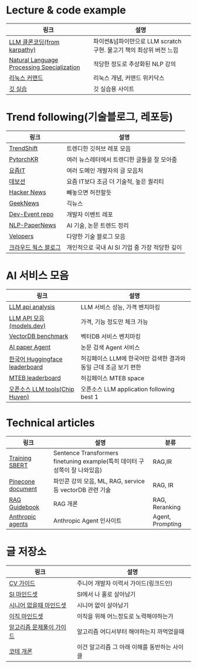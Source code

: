 # Lecture & code example
|링크|설명|
|------|---|
|[LLM 클론코딩(from karpathy)](https://karpathy.ai/zero-to-hero.html?utm_source=pytorchkr&ref=pytorchkr)|파이썬&넘파이만으로 LLM scratch 구현. 물고기 책의 최상위 버전 느낌|
|[Natural Language Processing Specialization](https://www.coursera.org/specializations/natural-language-processing)|적당한 정도로 추상화된 NLP 강의|
|[리눅스 커맨드](https://wikidocs.net/book/11567)|리눅스 개념, 커맨드 위키닥스|
|[깃 실습](https://learngitbranching.js.org/?locale=ko)|깃 실습용 사이트|



# Trend following(기술블로그, 레포등)
|링크|설명|
|------|---|
|[TrendShift](https://trendshift.io/?trending-range=1)|트렌디한 깃허브 레포 모음|
|[PytorchKR](https://discuss.pytorch.kr/c/news/14)|여러 뉴스레터에서 트렌디한 글들을 잘 모아줌|
|[요즘IT](https://yozm.wishket.com/magazine/)|여러 도메인 개발자의 글 모음처|
|[데보션](https://devocean.sk.com/blog/)|요즘 IT보다 조금 더 기술적, 높은 퀄리티|
|[Hacker News](https://news.ycombinator.com/)|빼놓으면 허전할듯|
|[GeekNews](https://news.hada.io/)|긱뉴스|
|[Dev-Event repo](https://github.com/brave-people/Dev-Event)|개발자 이벤트 레포|
|[NLP-PaperNews](https://github.com/chanmuzi/NLP-Paper-News)|AI 기술, 논문 트렌드 정리|
|[Velopers](https://www.velopers.kr/)|다양한 기술 블로그 모음|
|[크라우드 웍스 블로그](https://medium.com/@cwp2)|개인적으로 국내 AI SI 기업 중 가장 적당한 깊이|



# AI 서비스 모음
|링크|설명|
|------|---|
|[LLM api analysis](https://artificialanalysis.ai/)|LLM 서비스 성능, 가격 벤치마킹|
|[LLM API 모음(models.dev)](https://models.dev/)|가격, 기능 정도만 체크 가능|
|[VectorDB benchmark](https://www.superlinked.com/vector-db-comparison)|벡터DB 서비스 벤치마킹|
|[AI paper Agent](https://paperfinder.allen.ai/chat)|논문 검색 Agent 서비스|
|[한국어 Huggingface leaderboard](https://llm-explorer.com/list/?tag=Ko)|허깅페이스 LLM에 한국어만 검색한 결과와 동일 근데 조금 보기 편한|
|[MTEB leaderboard](https://huggingface.co/spaces/mteb/leaderboard)|허깅페이스 MTEB space|
|[오픈소스 LLM tools(Chip Huyen)](https://huyenchip.com/llama-police)|오픈소스 LLM application following best 1|






# Technical articles
|링크|설명|분류|
|------|---|---|
|[Training SBERT](https://huggingface.co/blog/how-to-train-sentence-transformers)|Sentence Transformers finetuning example(특히 데이터 구성쪽이 잘 나와있음)|RAG,IR|
|[Pinecone document](https://www.pinecone.io/learn/)|파인콘 강의 모음, ML, RAG, service등 vectorDB 관련 기술|RAG, IR|
|[RAG Guidebook](https://sigridjin.medium.com/rag-%EC%84%B8%EC%83%81%EC%9D%84-%ED%97%A4%EC%97%84%EC%B9%98%EB%8A%94-%EC%82%AC%EB%9E%8C%EB%93%A4%EC%9D%84-%EC%9C%84%ED%95%9C-%EA%B0%80%EC%9D%B4%EB%93%9C%EB%B6%81-3e90f515d800)|RAG 개론|RAG, Reranking|
|[Anthropic agents](https://www.anthropic.com/engineering/built-multi-agent-research-system?utm_source=alphasignal)|Anthropic Agent 인사이트|Agent, Prompting|



# 글 저장소
|링크|설명|
|------|---|
|[CV 가이드](https://www.linkedin.com/posts/kijepark_%EC%B5%9C%EA%B7%BC%EC%97%90-%EC%A0%9C-%EC%9D%B4%EB%A0%A5%EC%84%9C%EB%A5%BC-%EC%97%85%EB%8D%B0%EC%9D%B4%ED%8A%B8%ED%95%98%EB%A9%B4%EC%84%9C-%EC%A3%BC%EB%8B%88%EC%96%B4-%EA%B0%9C%EB%B0%9C%EC%9E%90%EB%B6%84%EB%93%A4%EA%BB%98-%EB%8F%84%EC%9B%80%EC%9D%B4-%EB%90%A0-%EB%A7%8C%ED%95%9C-%EC%A0%80%EB%A7%8C%EC%9D%98-activity-7253945011073908736-cjNP/)|주니어 개발자 이력서 가이드(링크드인)|
|[SI 마인드셋](https://yozm.wishket.com/magazine/detail/2812/)|SI에서 나 홀로 살아남기|
|[시니어 없을때 마인드셋](https://news.hada.io/topic?id=18068)|시니어 없이 살아남기|
|[이직 마인드셋](https://velog.io/@lsb156/%EC%9D%B4%EC%A7%81%EC%9D%84-%EC%A4%80%EB%B9%84%ED%95%A0%EB%95%8C-%EB%82%B4%EA%B0%80-%ED%96%88%EB%8D%98-%EB%85%B8%EB%A0%A5%EB%93%A4)|이직을 위해 어느정도로 노력해야하는가|
|[알고리즘 문제풀이 가이드](https://plzrun.tistory.com/entry/%EC%95%8C%EA%B3%A0%EB%A6%AC%EC%A6%98-%EB%AC%B8%EC%A0%9C%ED%92%80%EC%9D%B4PS-%EC%8B%9C%EC%9E%91%ED%95%98%EA%B8%B0)|알고리즘 어디서부터 해야하는지 까먹었을때|
|[코테 개론](https://brunch.co.kr/@jihyun-um/41)|이건 알고리즘 그 아래 이해를 동반하는 사이클|



